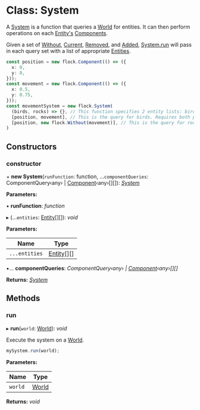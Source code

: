 
# Class: System

A [System](_index_.system.md) is a function that queries a [World](_index_.world.md) for entities.
It can then perform operations on each [Entity's](_index_.entity.md) [Components](_index_.component.md).

Given a set of [Without](_index_.without.md), [Current](_index_.current.md), [Removed](_index_.removed.md), and [Added](_index_.added.md),
[System.run](_index_.system.md#run) will pass in each query set with a list of appropriate [Entities](_index_.entity.md).

```ts
const position = new flock.Component(() => ({
  x: 0,
  y: 0,
}));
const movement = new flock.Component(() => ({
  x: 0.5,
  y: 0.75,
}));
const movementSystem = new flock.System(
  (birds, rocks) => {}, // This function specifies 2 entity lists: birds and rocks.
  [position, movement], // This is the query for birds. Requires both position and movement on entities
  [position, new flock.Without(movement)], // This is the query for rocks. Requires a position, but no movement on entities.
)
```

## Constructors

###  constructor

\+ **new System**(`runFunction`: function, ...`componentQueries`: ComponentQuery‹any› | [Component](_index_.component.md)‹any›[][]): *[System](_index_.system.md)*

**Parameters:**

▪ **runFunction**: *function*

▸ (...`entities`: [Entity](_index_.entity.md)[][]): *void*

**Parameters:**

Name | Type |
------ | ------ |
`...entities` | [Entity](_index_.entity.md)[][] |

▪... **componentQueries**: *ComponentQuery‹any› | [Component](_index_.component.md)‹any›[][]*

**Returns:** *[System](_index_.system.md)*

## Methods

###  run

▸ **run**(`world`: [World](_index_.world.md)): *void*

Execute the system on a [World](_index_.world.md).

```ts
mySystem.run(world);
```

**Parameters:**

Name | Type |
------ | ------ |
`world` | [World](_index_.world.md) |

**Returns:** *void*
